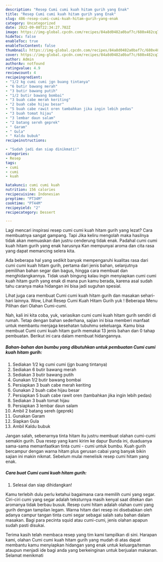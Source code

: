 ```yaml
---
description: "Resep Cumi cumi kuah hitam gurih yang Enak"
title: "Resep Cumi cumi kuah hitam gurih yang Enak"
slug: 486-resep-cumi-cumi-kuah-hitam-gurih-yang-enak
category: Uncategorized
date: 2022-09-08T22:34:27.702Z
image: https://img-global.cpcdn.com/recipes/84a8d0482a0baf7c/680x482cq70/cumi-cumi-kuah-hitam-gurih-foto-resep-utama.jpg
hideToc: false
enableToc: true
enableTocContent: false
thumbnail: https://img-global.cpcdn.com/recipes/84a8d0482a0baf7c/680x482cq70/cumi-cumi-kuah-hitam-gurih-foto-resep-utama.jpg
cover: https://img-global.cpcdn.com/recipes/84a8d0482a0baf7c/680x482cq70/cumi-cumi-kuah-hitam-gurih-foto-resep-utama.jpg
author: Admin
authorAv: notfound
ratingvalue: 4.9
reviewcount: 4
recipeingredient:
- "1/2 kg cumi cumi jgn buang tintanya"
- "6 butir bawang merah"
- "3 butir bawang putih"
- "1/2 butir bawang bombai"
- "3 buah cabe merah keriting"
- "2 buah cabe hijau besar"
- "5 buah cabe rawit oren tambahkan jika ingin lebih pedas"
- "3 buah tomat hijau"
- "3 lembar daun salam"
- "2 batang sereh geprek"
- " Garam"
- " Gula"
- " Kaldu bubuk"
recipeinstructions:

- "Sudah jadi dan siap dinikmati!"
categories:
- Resep
tags:
- cumi
- cumi
- kuah

katakunci: cumi cumi kuah 
nutrition: 156 calories
recipecuisine: Indonesian
preptime: "PT34M"
cooktime: "PT44M"
recipeyield: "2"
recipecategory: Dessert

---
```



Lagi mencari inspirasi resep cumi cumi kuah hitam gurih yang lezat? Cara membuatnya sangat gampang. Tapi Jika keliru mengolah maka hasilnya tidak akan memuaskan dan justru cenderung tidak enak. Padahal cumi cumi kuah hitam gurih yang enak harusnya Kan mempunyai aroma dan cita rasa yang dapat memancing selera kita.


Ada beberapa hal yang sedikit banyak mempengaruhi kualitas rasa dari cumi cumi kuah hitam gurih, pertama dari jenis bahan, selanjutnya pemilihan bahan segar dan bagus, hingga cara membuat dan menghidangkannya. Tidak usah bingung kalau ingin menyiapkan cumi cumi kuah hitam gurih yang enak di mana pun kamu berada, karena asal sudah tahu caranya maka hidangan ini bisa jadi suguhan spesial.

Lihat juga cara membuat Cumi cumi kuah hitam gurih dan masakan sehari-hari lainnya. Wow, Lihat Resep Cumi Kuah Hitam Gurih yuk ! Beberapa Menu Pilihan dari Olahan Cumi-cumi.


Nah, kali ini kita coba, yuk, variasikan cumi cumi kuah hitam gurih sendiri di rumah. Tetap dengan bahan sederhana, sajian ini bisa memberi manfaat untuk membantu menjaga kesehatan tubuhmu sekeluarga. Kamu bisa membuat Cumi cumi kuah hitam gurih memakai 13 jenis bahan dan 0 tahap pembuatan. Berikut ini cara dalam membuat hidangannya.

<!--inarticleads1-->

##### Bahan-bahan dan bumbu yang dibutuhkan untuk pembuatan Cumi cumi kuah hitam gurih:

1. Sediakan 1/2 kg cumi cumi (jgn buang tintanya)
1. Sediakan 6 butir bawang merah
1. Sediakan 3 butir bawang putih
1. Gunakan 1/2 butir bawang bombai
1. Persiapkan 3 buah cabe merah keriting
1. Gunakan 2 buah cabe hijau besar
1. Persiapkan 5 buah cabe rawit oren (tambahkan jika ingin lebih pedas)
1. Sediakan 3 buah tomat hijau
1. Persiapkan 3 lembar daun salam
1. Ambil 2 batang sereh (geprek)
1. Gunakan  Garam
1. Siapkan  Gula
1. Ambil  Kaldu bubuk


Jangan salah, sebenarnya tinta hitam itu justru membuat olahan cumi-cumi semakin gurih. Dua resep yang kami kirim ke dapur Bunda ini, duaduanya sama-sama memanfaatkan tinta cumi - cumi untuk bumbu. Kuah gurih bercampur dengan warna hitam plus gerusan cabai yang banyak bikin sajian ini makin nikmat. Sebelum mulai menelisik resep cumi hitam yang enak. 

<!--inarticleads2-->

##### Cara buat Cumi cumi kuah hitam gurih:


1. Selesai dan siap dihidangkan!

Kamu terlebih dulu perlu ketahui bagaimana cara memilih cumi yang segar. Ciri-ciri cumi yang segar adalah teksturnya masih kenyal saat ditekan dan aromanya tidak berbau busuk. Resep cumi hitam adalah olahan cumi yang gurih dengan tampilan legam. Warna hitam dari resep ini disebabkan oleh adanya campur tangan tinta cumi segar sebagai salah satu bahan dalam masakan. Bagi para pecinta squid atau cumi-cumi, jenis olahan apapun sudah pasti disukai. 

Terima kasih telah membaca resep yang tim kami tampilkan di sini. Harapan kami, olahan Cumi cumi kuah hitam gurih yang mudah di atas dapat membantu kamu menyiapkan hidangan yang enak untuk keluarga/teman ataupun menjadi ide bagi anda yang berkeinginan untuk berjualan makanan. Selamat menikmati
